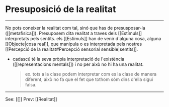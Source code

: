 # Presuposició de la realitat
___
No pots coneixer la realitat com tal, sinó que has de presusposar-la ([[metafisica]]). Presuposem dita realitat a traves dels [[Estímuls]] interpretats pels sentits. els [[Estímuls]] han de venir d'alguna cosa, alguna [[Objecte|cosa real]], que manipula o es interpretada pels nostres [[Percepció de la realitat#Percepció sensorial sensible|sentits]]. 
+ cadascú té la seva pròpia interpretació de l'existència ([[representacions mentals]]) i no per això no hi ha una realitat.
	>ex. tots a la clase podem interpretar com es la clase de manera diferent, això no fa que el fet que tothom sóm dins d'ella sigui falsa.

___
See: [[]]
Prev: [[Realitat]]